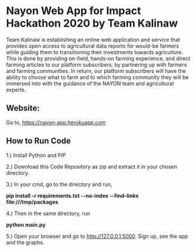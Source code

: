 # Nayon Web App for Impact Hackathon 2020 by Team Kalinaw
Team Kalinaw is establishing an online web application and service that provides open access to agricultural data reports for would-be farmers while guiding them to transitioning their investments towards agriculture. This is done by providing on-field, hands-on farming experience, and direct farming articles to our platform subscribers, by partnering up with farmers and farming communities. In return, our platform subscribers will have the ability to choose what to farm and to which farming community they will be immersed into with the guidance of the NAYON team and agricultural experts.

## Website:

Go to, https://nayon-app.herokuapp.com

## How to Run Code

1.) Install Python and PIP


2.) Download this Code Repository as zip and extract it in your chosen directory.


3.) In your cmd, go to the directory and run, 

**pip install -r requirements.txt --no-index --find-links file:///tmp/packages**


4.) Then in the same directory, run 

**python main.py**

5.) Open your browser and go to http://127.0.0.1:5000. Sign up, see the app and the graphs.


